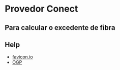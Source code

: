 # Provedor Conect

## Para calcular o excedente de fibra

## Help

- [favicon.io](https://favicon.io/logo-generator/)
- [OGP](https://ogp.me/)
